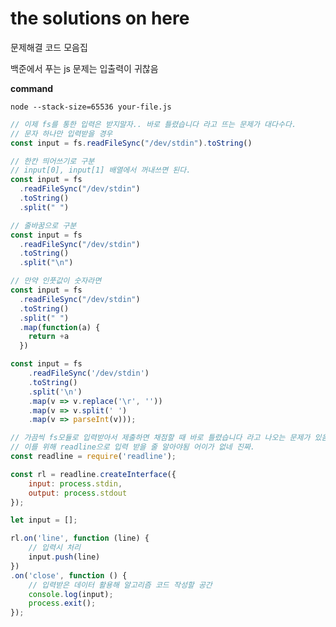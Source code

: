 # the solutions on here

문제해결 코드 모음집

백준에서 푸는 js 문제는 입출력이 귀찮음

**command**

```node --stack-size=65536 your-file.js```

``` javascript
// 이제 fs를 통한 입력은 받지말자.. 바로 틀렸습니다 라고 뜨는 문제가 대다수다.
// 문자 하나만 입력받을 경우
const input = fs.readFileSync("/dev/stdin").toString()

// 한칸 띄어쓰기로 구분
// input[0], input[1] 배열에서 꺼내쓰면 된다.
const input = fs
  .readFileSync("/dev/stdin")
  .toString()
  .split(" ")

// 줄바꿈으로 구분
const input = fs
  .readFileSync("/dev/stdin")
  .toString()
  .split("\n")

// 만약 인풋값이 숫자라면
const input = fs
  .readFileSync("/dev/stdin")
  .toString()
  .split(" ")
  .map(function(a) {
    return +a
  })

const input = fs
    .readFileSync('/dev/stdin')
    .toString()
    .split('\n')
    .map(v => v.replace('\r', ''))
    .map(v => v.split(' ')
    .map(v => parseInt(v)));

// 가끔씩 fs모듈로 입력받아서 제출하면 채점할 때 바로 틀렸습니다 라고 나오는 문제가 있음
// 이를 위해 readline으로 입력 받을 줄 알아야됨 어이가 없네 진짜.
const readline = require('readline');

const rl = readline.createInterface({
    input: process.stdin,
    output: process.stdout
});

let input = [];

rl.on('line', function (line) {
    // 입력시 처리
    input.push(line)
})
.on('close', function () {
    // 입력받은 데이터 활용해 알고리즘 코드 작성할 공간
    console.log(input);
    process.exit();
});
```